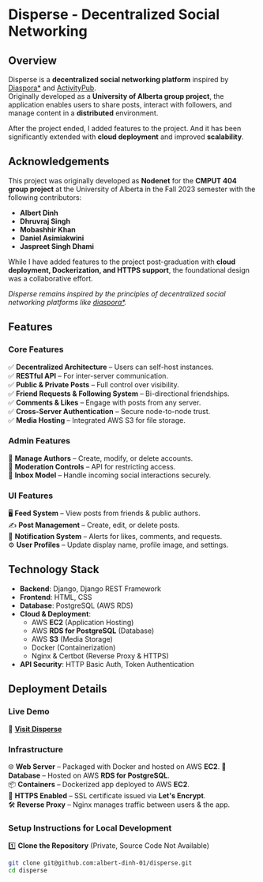 # Disperse - Decentralized Social Networking

## **Overview**

Disperse is a **decentralized social networking platform** inspired by [Diaspora\*](https://diasporafoundation.org/) and [ActivityPub](https://www.w3.org/TR/activitypub/).  
Originally developed as a **University of Alberta group project**, the application enables users to share posts, interact with followers, and manage content in a **distributed** environment.

After the project ended, I added features to the project. And it has been significantly extended with **cloud deployment** and improved **scalability**.

## **Acknowledgements**  

This project was originally developed as **Nodenet** for the **CMPUT 404 group project** at the University of Alberta in the Fall 2023 semester with the following contributors:  

- **Albert Dinh**  
- **Dhruvraj Singh**  
- **Mobashhir Khan**  
- **Daniel Asimiakwini**  
- **Jaspreet Singh Dhami**  

While I have added features to the project post-graduation with **cloud deployment, Dockerization, and HTTPS support**, the foundational design was a collaborative effort.  

_Disperse remains inspired by the principles of decentralized social networking platforms like [diaspora*](https://diasporafoundation.org/)._  

## **Features**

### **Core Features**

✅ **Decentralized Architecture** – Users can self-host instances.  
✅ **RESTful API** – For inter-server communication.  
✅ **Public & Private Posts** – Full control over visibility.  
✅ **Friend Requests & Following System** – Bi-directional friendships.  
✅ **Comments & Likes** – Engage with posts from any server.  
✅ **Cross-Server Authentication** – Secure node-to-node trust.  
✅ **Media Hosting** – Integrated AWS S3 for file storage.

### **Admin Features**

🔹 **Manage Authors** – Create, modify, or delete accounts.  
🔹 **Moderation Controls** – API for restricting access.  
🔹 **Inbox Model** – Handle incoming social interactions securely.

### **UI Features**

🖥️ **Feed System** – View posts from friends & public authors.  
✍️ **Post Management** – Create, edit, or delete posts.  
📢 **Notification System** – Alerts for likes, comments, and requests.  
⚙️ **User Profiles** – Update display name, profile image, and settings.

## **Technology Stack**

- **Backend**: Django, Django REST Framework
- **Frontend**: HTML, CSS
- **Database**: PostgreSQL (AWS RDS)
- **Cloud & Deployment**:
  - AWS **EC2** (Application Hosting)
  - AWS **RDS for PostgreSQL** (Database)
  - AWS **S3** (Media Storage)
  - Docker (Containerization)
  - Nginx & Certbot (Reverse Proxy & HTTPS)
- **API Security**: HTTP Basic Auth, Token Authentication

## **Deployment Details**

### **Live Demo**

🔗 **[Visit Disperse](https://www.mydisperse.xyz/)**

### **Infrastructure**

🌐 **Web Server** – Packaged with Docker and hosted on AWS **EC2**.
💾 **Database** – Hosted on AWS **RDS for PostgreSQL**.  
📦 **Containers** – Dockerized app deployed to AWS **EC2**.  
🔐 **HTTPS Enabled** – SSL certificate issued via **Let's Encrypt**.  
🛠️ **Reverse Proxy** – Nginx manages traffic between users & the app.

### **Setup Instructions for Local Development**

1️⃣ **Clone the Repository** (Private, Source Code Not Available)

```bash
git clone git@github.com:albert-dinh-01/disperse.git
cd disperse
```
